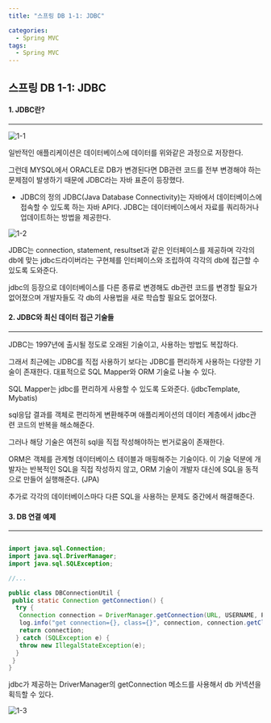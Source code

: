 ```yaml
---
title: "스프링 DB 1-1: JDBC"

categories:
  - Spring MVC
tags:
  - Spring MVC
---
```


## 스프링 DB 1-1: JDBC

#### 1. JDBC란?

---

![1-1](https://github.com/mjh851819/mjh851819.github.io/assets/70308520/c5fdf499-1c94-4293-9fd1-88df3665ffdc)

일반적인 애플리케이션은 데이터베이스에 데이터를 위와같은 과정으로 저장한다.

그런데 MYSQL에서 ORACLE로 DB가 변경된다면 DB관련 코드를 전부 변경해야 하는 문제점이 발생하기 때문에 JDBC라는 자바 표준이 등장했다.

- JDBC의 정의
  JDBC(Java Database Connectivity)는 자바에서 데이터베이스에 접속할 수 있도록 하는 자바 API다. JDBC는 데이터베이스에서 자료를 쿼리하거나 업데이트하는 방법을 제공한다.

![1-2](https://github.com/mjh851819/mjh851819.github.io/assets/70308520/3cced59a-2d56-4cd4-8841-ad00a4559e7c)

JDBC는 connection, statement, resultset과 같은 인터페이스를 제공하며 각각의 db에 맞는 jdbc드라이버라는 구현체를 인터페이스와 조립하여 각각의 db에 접근할 수 있도록 도와준다.

jdbc의 등장으로 데이터베이스를 다른 종류로 변경해도 db관련 코드를 변경할 필요가 없어졌으며 개발자들도 각 db의 사용법을 새로 학습할 필요도 없어졌다.

#### 2. JDBC와 최신 데이터 접근 기술들

---

JDBC는 1997년에 출시될 정도로 오래된 기술이고, 사용하는 방법도 복잡하다.

그래서 최근에는 JDBC를 직접 사용하기 보다는 JDBC를 편리하게 사용하는 다양한 기술이 존재한다. 대표적으로 SQL Mapper와 ORM 기술로 나눌 수 있다.

SQL Mapper는 jdbc를 편리하게 사용할 수 있도록 도와준다. (jdbcTemplate, Mybatis)

sql응답 결과를 객체로 편리하게 변환해주며 애플리케이션의 데이터 계층에서 jdbc관련 코드의 반복을 해소해준다.

그러나 해당 기술은 여전히 sql을 직접 작성해야하는 번거로움이 존재한다.

ORM은 객체를 관계형 데이터베이스 테이블과 매핑해주는 기술이다. 이 기술 덕분에 개발자는 반복적인 SQL을 직접 작성하지 않고, ORM 기술이 개발자 대신에 SQL을 동적으로 만들어 실행해준다. (JPA)

추가로 각각의 데이터베이스마다 다른 SQL을 사용하는 문제도 중간에서 해결해준다.

#### 3. DB 연결 예제

---

```java

import java.sql.Connection;
import java.sql.DriverManager;
import java.sql.SQLException;

//...

public class DBConnectionUtil {
 public static Connection getConnection() {
  try {
   Connection connection = DriverManager.getConnection(URL, USERNAME, PASSWORD);
   log.info("get connection={}, class={}", connection, connection.getClass());
   return connection;
  } catch (SQLException e) {
   throw new IllegalStateException(e);
  }
 }
}

```

jdbc가 제공하는 DriverManager의 getConnection 메소드를 사용해서 db 커넥션을 획득할 수 있다.

![1-3](https://github.com/mjh851819/mjh851819.github.io/assets/70308520/8b407662-dea1-4166-b369-e1a41d84a36b)
